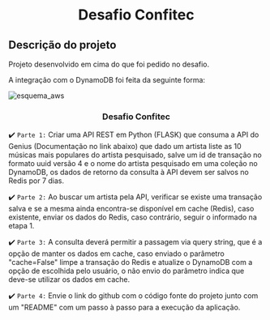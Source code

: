 <h1 align="center"> Desafio Confitec</h1>

## Descrição do projeto 

<p align="justify">
Projeto desenvolvido em cima do que foi pedido no desafio.

A integração com o DynamoDB foi feita da seguinte forma:


![esquema_aws](https://user-images.githubusercontent.com/69823706/192107348-b42ee4ad-515a-4b87-b8cf-afe12dd9a34c.png)

</p>
<h3 align="center"> Desafio Confitec</h3>

:heavy_check_mark: `Parte 1:` Criar uma API REST em Python (FLASK) que consuma a API do Genius 
(Documentação no link abaixo) que dado um artista liste as 10 músicas mais populares 
do artista pesquisado, salve um id de transação no formato uuid versão 4 e o nome do 
artista pesquisado em uma coleção no DynamoDB, os dados de retorno da 
consulta à API devem ser salvos no Redis por 7 dias.

:heavy_check_mark: `Parte 2:` Ao buscar um artista pela API, verificar se existe uma transação salva e se a mesma 
ainda encontra-se disponível em cache (Redis), caso existente, enviar os dados do Redis, 
caso contrário, seguir o informado na etapa 1.

:heavy_check_mark: `Parte 3:` A consulta deverá permitir a passagem via query string, que é a opção de manter os dados 
em cache, caso enviado o parâmetro "cache=False" limpe a transação do Redis e 
atualize o DynamoDB com a opção de escolhida pelo usuário, o não envio do 
parâmetro indica que deve-se utilizar os dados em cache.

:heavy_check_mark: `Parte 4:` Envie o link do github com o código fonte do projeto junto com um "README" com 
um passo à passo para a execução da aplicação.
